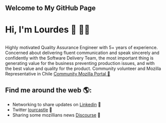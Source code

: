 ## Welcome to My GitHub Page

# Hi, I'm Lourdes 👋 👩‍💻

<div class="wp-block-image">
  <figure class="alignleft"><img src="https://github.com/lourcastillo/lourcastillo.github.io/blob/master/readmegithublca.png" alt="" /></figure>
</div>
Highly motivated Quality Assurance Engineer with 5+ years of experience. Concerned about delivering fluent communication and speak sincerely and confidently with the Software Delivery Team, the most important thing is generating value for the business preventing production issues, and with the best value and quality for the product. Community volunteer and Mozilla Representative in Chile <a href="https://community.mozilla.org/people/lourcastillo/">Community Mozilla Portal 🌟</a>

## Find me around the web 🌎:
- Networking to share updates on <a href="https://www.linkedin.com/in/lourcastillo/">Linkedin</a> 💼
- Twitter <a href="https://www.twitter.com/lourcastle"> lourcastle</a> 💬
- Sharing some mozillians news <a href="https://discourse.mozilla.org/u/lourcastillo/summary">Discourse</a> 🔭
